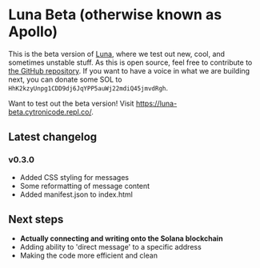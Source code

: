 # Luna Beta (otherwise known as Apollo)
This is the beta version of [Luna](https://luna.cytronicode.repl.co/), where we test out new, cool, and sometimes unstable stuff. As this is open source, feel free to contribute to [the GitHub repository](https://github.com/Cytronicode/luna/tree/dev). If you want to have a voice in what we are building next, you can donate some SOL to `HhK2kzyUnpg1CDD9dj6JqYPP5auWj22mdiQ45jmvdRgh`.

Want to test out the beta version! Visit https://luna-beta.cytronicode.repl.co/.

## Latest changelog
### v0.3.0
- Added CSS styling for messages
- Some reformatting of message content
- Added manifest.json to index.html

## Next steps
- **Actually connecting and writing onto the Solana blockchain**
- Adding ability to 'direct message' to a specific address
- Making the code more efficient and clean
